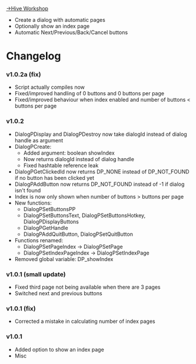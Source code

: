 [->Hive Workshop](https://www.hiveworkshop.com/threads/dialogpages.315169/)
 - Create a dialog with automatic pages
 - Optionally show an index page
 - Automatic Next/Previous/Back/Cancel buttons

# Changelog
### v1.0.2a (fix)
 - Script actually compiles now
 - Fixed/improved handling of 0 buttons and 0 buttons per page
 - Fixed/improved behaviour when index enabled and number of buttons < buttons per page

### v1.0.2
 - DialogPDisplay and DialogPDestroy now take dialogId instead of dialog handle as argument
 - DialogPCreate:
   - Added argument: boolean showIndex
   - Now returns dialogId instead of dialog handle
   - Fixed hashtable reference leak
 - DialogPGetClickedId now returns DP_NONE instead of DP_NOT_FOUND if no button has been clicked yet
 - DialogPAddButton now returns DP_NOT_FOUND instead of -1 if dialog isn't found
 - Index is now only shown when number of buttons > buttons per page
 - New functions:
   - DialogPSetButtonsPP
   - DialogPSetButtonsText, DialogPSetButtonsHotkey, DialogPDisplayButtons
   - DialogPGetHandle
   - DialogPAddQuitButton, DialogPSetQuitButton
 - Functions renamed:
   - DialogPSetPageIndex -> DialogPSetPage
   - DialogPSetIndexPageIndex -> DialogPSetIndexPage
 - Removed global variable: DP_showIndex

### v1.0.1 (small update)
 - Fixed third page not being available when there are 3 pages
 - Switched next and previous buttons

### v1.0.1 (fix)
 - Corrected a mistake in calculating number of index pages

### v1.0.1
 - Added option to show an index page
 - Misc

